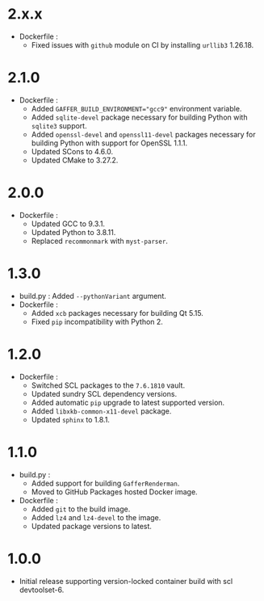 2.x.x
=====

- Dockerfile :
  - Fixed issues with `github` module on CI by installing `urllib3` 1.26.18.

2.1.0
=====

- Dockerfile :
  - Added `GAFFER_BUILD_ENVIRONMENT="gcc9"` environment variable.
  - Added `sqlite-devel` package necessary for building Python with `sqlite3` support.
  - Added `openssl-devel` and `openssl11-devel` packages necessary for building Python with support for OpenSSL 1.1.1.
  - Updated SCons to 4.6.0.
  - Updated CMake to 3.27.2.

2.0.0
=====

- Dockerfile :
  - Updated GCC to 9.3.1.
  - Updated Python to 3.8.11.
  - Replaced `recommonmark` with `myst-parser`.

1.3.0
=====

- build.py : Added `--pythonVariant` argument.
- Dockerfile :
  - Added `xcb` packages necessary for building Qt 5.15.
  - Fixed `pip` incompatibility with Python 2.

1.2.0
=====

- Dockerfile :
  - Switched SCL packages to the `7.6.1810` vault.
  - Updated sundry SCL dependency versions.
  - Added automatic `pip` upgrade to latest supported version.
  - Added `libxkb-common-x11-devel` package.
  - Updated `sphinx` to 1.8.1.

1.1.0
=====

- build.py :
  - Added support for building `GafferRenderman`.
  - Moved to GitHub Packages hosted Docker image.
- Dockerfile :
  - Added `git` to the build image.
  - Added `lz4` and `lz4-devel` to the image.
  - Updated package versions to latest.

 1.0.0
 =====

 - Initial release supporting version-locked container build with scl devtoolset-6.

